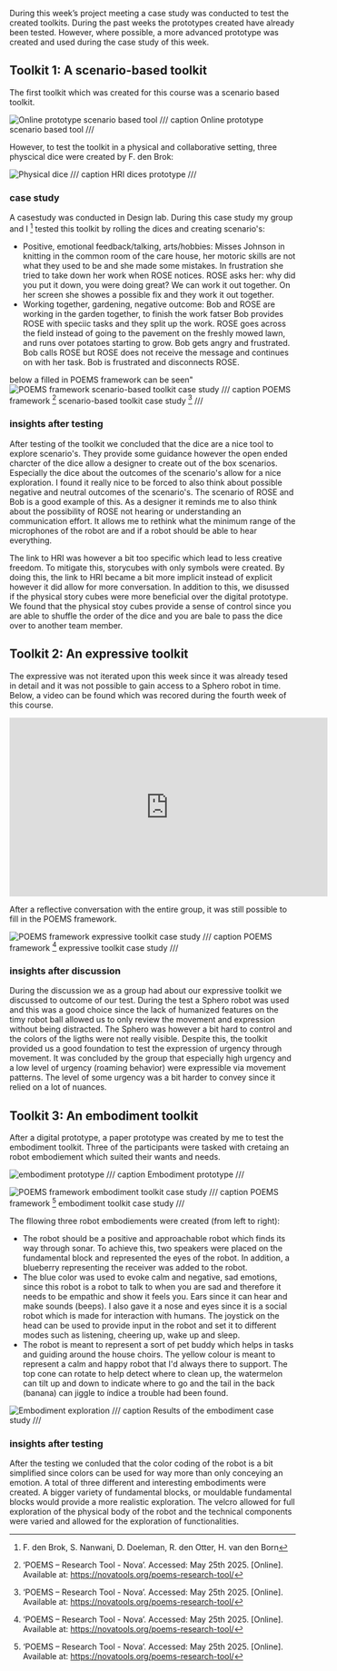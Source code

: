 During this week’s project meeting a case study was conducted to test the created toolkits. During the past weeks the prototypes created have already been tested. However, where possible, a more advanced prototype was created and used during the case study of this week. 

## Toolkit 1: A scenario-based toolkit

The first toolkit which was created for this course was a scenario based toolkit. 

![Online prototype scenario based tool](images/wheels.png)
/// caption
Online prototype scenario based tool
/// 

However, to test the toolkit in a physical and collaborative setting, three physcical dice were created by F. den Brok:

![Physical dice](images/scenario_prototype.png)
/// caption
HRI dices prototype
/// 

### case study
A casestudy was conducted in Design lab. During this case study my group and I [^2] tested this toolkit by rolling the dices and creating scenario's:

-  Positive, emotional feedback/talking, arts/hobbies: Misses Johnson in knitting in the common room of the care house, her motoric skills are not what they used to be and she made some mistakes. In frustration she tried to take down her work when ROSE notices. ROSE asks her: why did you put it down, you were doing great? We can work it out together. On her screen she showes a possible fix and they work it out together. 
-  Working together, gardening, negative outcome: Bob and ROSE are working in the garden together, to finish the work fatser Bob provides ROSE with speciic tasks and they split up the work. ROSE goes across the field instead of going to the pavement on the freshly mowed lawn, and runs over potatoes starting to grow. Bob gets angry and frustrated. Bob calls ROSE but ROSE does not receive the message and continues on with her task. Bob is frustrated and disconnects ROSE.


 below a filled in POEMS framework can be seen"
![POEMS framework scenario-based toolkit case study](images/2.png)
/// caption
POEMS framework [^1] scenario-based toolkit case study [^1]
/// 

[^1]: ‘POEMS – Research Tool - Nova’. Accessed: May 25th 2025. [Online]. Available at: https://novatools.org/poems-research-tool/
[^2]: F. den Brok, S. Nanwani, D. Doeleman, R. den Otter, H. van den Born

### insights after testing
After testing of the toolkit we concluded that the dice are a nice tool to explore scenario's. They provide some guidance however the open ended charcter of the dice allow a designer to create out of the box scenarios. Especially the dice about the outcomes of the scenario's allow for a nice exploration. I found it really nice to be forced to also think about possible negative and neutral outcomes of the scenario's. The scenario of ROSE and Bob is a good example of this. As a designer it reminds me to also think about the possibility of ROSE not hearing or understanding an communication effort. It allows me to rethink what the minimum range of the microphones of the robot are and if a robot should be able to hear everything.

 The link to HRI was however a bit too specific which lead to less creative freedom. To mitigate this, storycubes with only symbols were created. By doing this, the link to HRI became a bit more implicit instead of explicit however it did allow for more conversation. In addition to this, we disussed if the physical story cubes were more beneficial over the digital prototype. We found that the physical stoy cubes provide a sense of control since you are able to shuffle the order of the dice and you are bale to pass the dice over to another team member. 

## Toolkit 2: An expressive toolkit

The expressive was not iterated upon this week since it was already tesed in detail and it was not possible to gain access to a Sphero robot in time. Below, a video can be found which was recored during the fourth week of this course.

<iframe width="560" height="315" src="https://www.youtube-nocookie.com/embed/lp1jXDmAECw?si=lKo0WCg8b0NQTwuf" title="Exploration of emotions and urgency Sphero" frameborder="0" allow="accelerometer; autoplay; clipboard-write; encrypted-media; gyroscope; picture-in-picture; web-share" referrerpolicy="strict-origin-when-cross-origin" allowfullscreen></iframe>

After a reflective conversation with the entire group, it was still possible to fill in the POEMS framework.

![POEMS framework expressive toolkit case study](images/1.png)
/// caption
POEMS framework [^1] expressive toolkit case study
/// 

### insights after discussion
During the discussion we as a group had about our expressive toolkit we discussed to outcome of our test. During the test a Sphero robot was used and this was a good choice since the lack of humanized features on the timy robot ball allowed us to only review the movement and expression without being distracted. The Sphero was however a bit hard to control and the colors of the ligths were not really visible. Despite this, the toolkit provided us a good foundation to test the expression of urgency through movement. It was concluded by the group that especially high urgency and a low level of urgency (roaming behavior) were expressible via movement patterns. The level of some urgency was a bit harder to convey since it relied on a lot of nuances. 

## Toolkit 3: An embodiment toolkit
After a digital prototype, a paper prototype was created by me to test the embodiment toolkit. Three of the participants were tasked with cretaing an robot embodiement which suited their wants and needs.

![embodiment prototype](images/embodiment_prototype.jpg)
/// caption
Embodiment prototype
/// 

![POEMS framework embodiment toolkit case study](images/3.png)
/// caption
POEMS framework [^1] embodiment toolkit case study
/// 

The fllowing three robot embodiements were created (from left to right):

- The robot should be a positive and approachable robot which finds its way through sonar. To achieve this, two speakers were placed on the fundamental block and represented the eyes of the robot. In addition, a blueberry representing the receiver was added to the robot.
- The blue color was used to evoke calm and negative, sad emotions, since this robot is a robot to talk to when you are sad and therefore it needs to be empathic and show it feels you. Ears since it can hear and make sounds (beeps). I also gave it a nose and eyes since it is a social robot which is made for interaction with humans. The joystick on the head can be used to provide input in the robot and set it to different modes such as listening, cheering up, wake up and sleep. 
- The robot is meant to represent a sort of pet buddy which helps in tasks and guiding around the house choirs. The yellow colour is meant to represent a calm and happy robot that I'd always there to support. The top cone can rotate to help detect where to clean up, the watermelon can tilt up and down to indicate where to go and the tail in the back (banana) can jiggle to índice a trouble had been found.

![Embodiment exploration](images/result.png)
/// caption
Results of the embodiment case study
/// 

### insights after testing 
After the testing we conluded that the color coding of the robot is a bit simplified since colors can be used for way more than only conceying an emotion. A total of three different and interesting embodiments were created. A bigger variety of fundamental blocks, or mouldable fundamental blocks would provide a more realistic exploration. The velcro allowed for full exploration of the physical body of the robot and the technical components were varied and allowed for the exploration of functionalities. 